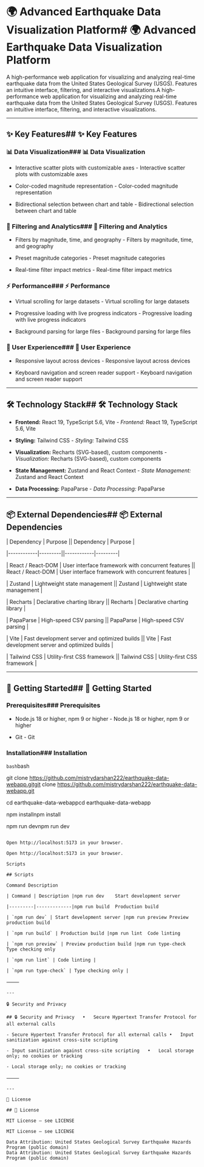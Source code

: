 # 🌍 Advanced Earthquake Data Visualization Platform# 🌍 Advanced Earthquake Data Visualization Platform



A high-performance web application for visualizing and analyzing real-time earthquake data from the United States Geological Survey (USGS). Features an intuitive interface, filtering, and interactive visualizations.A high-performance web application for visualizing and analyzing real-time earthquake data from the United States Geological Survey (USGS). Features an intuitive interface, filtering, and interactive visualizations.



------



## ✨ Key Features## ✨ Key Features



### 📊 Data Visualization### 📊 Data Visualization

- Interactive scatter plots with customizable axes  - Interactive scatter plots with customizable axes  

- Color-coded magnitude representation  - Color-coded magnitude representation  

- Bidirectional selection between chart and table  - Bidirectional selection between chart and table  



### 🔧 Filtering and Analytics### 🔧 Filtering and Analytics

- Filters by magnitude, time, and geography  - Filters by magnitude, time, and geography  

- Preset magnitude categories  - Preset magnitude categories  

- Real-time filter impact metrics  - Real-time filter impact metrics  



### ⚡ Performance### ⚡ Performance

- Virtual scrolling for large datasets  - Virtual scrolling for large datasets  

- Progressive loading with live progress indicators  - Progressive loading with live progress indicators  

- Background parsing for large files  - Background parsing for large files  



### 🎨 User Experience### 🎨 User Experience

- Responsive layout across devices  - Responsive layout across devices  

- Keyboard navigation and screen reader support  - Keyboard navigation and screen reader support  



------



## 🛠️ Technology Stack## 🛠️ Technology Stack

- **Frontend:** React 19, TypeScript 5.6, Vite  - *Frontend:* React 19, TypeScript 5.6, Vite  

- **Styling:** Tailwind CSS  - *Styling:* Tailwind CSS  

- **Visualization:** Recharts (SVG-based), custom components  - *Visualization:* Recharts (SVG-based), custom components  

- **State Management:** Zustand and React Context  - *State Management:* Zustand and React Context  

- **Data Processing:** PapaParse  - *Data Processing:* PapaParse  



------



## 📦 External Dependencies## 📦 External Dependencies



| Dependency | Purpose || Dependency | Purpose |

|------------|---------||------------|---------|

| React / React-DOM | User interface framework with concurrent features || React / React-DOM | User interface framework with concurrent features |

| Zustand | Lightweight state management || Zustand | Lightweight state management |

| Recharts | Declarative charting library || Recharts | Declarative charting library |

| PapaParse | High-speed CSV parsing || PapaParse | High-speed CSV parsing |

| Vite | Fast development server and optimized builds || Vite | Fast development server and optimized builds |

| Tailwind CSS | Utility-first CSS framework || Tailwind CSS | Utility-first CSS framework |



------



## 🚀 Getting Started## 🚀 Getting Started



### Prerequisites### Prerequisites

- Node.js 18 or higher, npm 9 or higher  - Node.js 18 or higher, npm 9 or higher  

- Git  - Git  



### Installation### Installation



```bash```bash

git clone https://github.com/mistrydarshan222/earthquake-data-webapp.gitgit clone https://github.com/mistrydarshan222/earthquake-data-webapp.git

cd earthquake-data-webappcd earthquake-data-webapp

npm installnpm install

npm run devnpm run dev

```

Open http://localhost:5173 in your browser.

Open http://localhost:5173 in your browser.

Scripts

## Scripts

Command	Description

| Command | Description |npm run dev	Start development server

|---------|-------------|npm run build	Production build

| `npm run dev` | Start development server |npm run preview	Preview production build

| `npm run build` | Production build |npm run lint	Code linting

| `npm run preview` | Preview production build |npm run type-check	Type checking only

| `npm run lint` | Code linting |

| `npm run type-check` | Type checking only |

⸻

---

🔒 Security and Privacy

## 🔒 Security and Privacy	•	Secure Hypertext Transfer Protocol for all external calls

- Secure Hypertext Transfer Protocol for all external calls	•	Input sanitization against cross-site scripting

- Input sanitization against cross-site scripting	•	Local storage only; no cookies or tracking

- Local storage only; no cookies or tracking

⸻

---

📄 License

## 📄 License

MIT License – see LICENSE

MIT License – see LICENSE

Data Attribution: United States Geological Survey Earthquake Hazards Program (public domain)
Data Attribution: United States Geological Survey Earthquake Hazards Program (public domain)